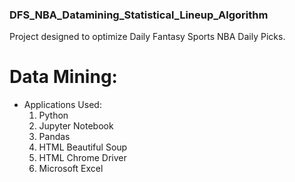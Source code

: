 ### DFS_NBA_Datamining_Statistical_Lineup_Algorithm


Project designed to optimize Daily Fantasy Sports NBA Daily Picks.


# Data Mining:
* Applications Used: 
    1) Python
    2) Jupyter Notebook
    3) Pandas
    4) HTML Beautiful Soup
    5) HTML Chrome Driver
    6) Microsoft Excel
